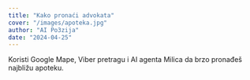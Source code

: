 ```yaml
---
title: "Kako pronaći advokata"
cover: "/images/apoteka.jpg"
author: "AI Po3zija"
date: "2024-04-25"
---
```


Koristi Google Mape, Viber pretragu i AI agenta Milica da brzo pronađeš najbližu apoteku.
